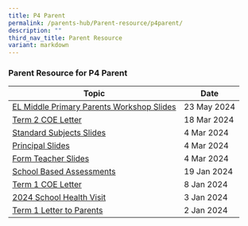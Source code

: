 ```yaml
---
title: P4 Parent
permalink: /parents-hub/Parent-resource/p4parent/
description: ""
third_nav_title: Parent Resource
variant: markdown
---
```

### Parent Resource for P4 Parent

| **Topic** | **Date**
| -------- | -------- |
|[EL Middle Primary Parents Workshop Slides](/files/EL_Middle_Primary_Parents_Workshop_For_School_Website.pdf)| 23 May 2024
|[Term 2 COE Letter](/files/2024_TERM_2_COE_LETTER__1_.pdf)| 18 Mar 2024
|[Standard Subjects Slides](/files/P4_Parent_Briefing_2024___Standard_Subjects.pdf)| 4 Mar 2024 
|[Principal Slides](/files/P4_Parent_Briefing_2024___Principal_s_Slides.pdf)| 4 Mar 2024 
|[Form Teacher Slides](/files/P4_Parent_Briefing__2024___FT_Slides.pdf)| 4 Mar 2024 
|[School Based Assessments ](/files/P4_School_Based_Assessments_2024_for_Terms_1__2_and_3.pdf)| 19 Jan 2024
|[Term 1 COE Letter](/files/2024_TERM_1_COE_LETTER__doc.pdf) |8 Jan 2024
[2024 School Health Visit](/files/Parent_Hub/Parent_Resource/2024_School_Health_Visit_for_Primary_1_to_6_Students.pdf)| 3 Jan 2024
|[Term 1 Letter to Parents](/files/Parent_Hub/Parent_Resource/2024_Term_1_Letter_to_Parents.pdf)| 2 Jan 2024|